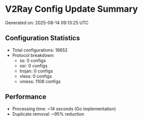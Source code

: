 # V2Ray Config Update Summary
Generated on: 2025-08-14 09:13:25 UTC

## Configuration Statistics
- Total configurations: 16652
- Protocol breakdown:
  - ss: 0 configs
  - ssr: 0 configs
  - trojan: 0 configs
  - vless: 0 configs
  - vmess: 1108 configs

## Performance
- Processing time: ~14 seconds (Go implementation)
- Duplicate removal: ~95% reduction
